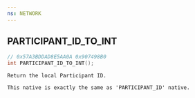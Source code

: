 ```yaml
---
ns: NETWORK
---
```

## PARTICIPANT_ID_TO_INT

```c
// 0x57A3BDDAD8E5AA0A 0x907498B0
int PARTICIPANT_ID_TO_INT();
```

```
Return the local Participant ID.

This native is exactly the same as 'PARTICIPANT_ID' native.
```

